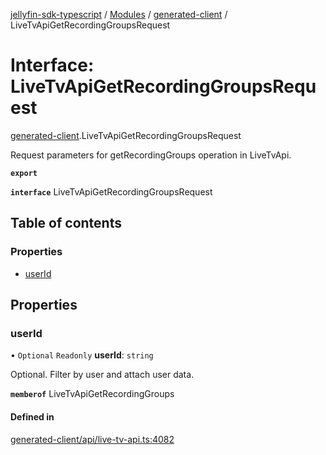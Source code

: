 [jellyfin-sdk-typescript](../README.md) / [Modules](../modules.md) / [generated-client](../modules/generated_client.md) / LiveTvApiGetRecordingGroupsRequest

# Interface: LiveTvApiGetRecordingGroupsRequest

[generated-client](../modules/generated_client.md).LiveTvApiGetRecordingGroupsRequest

Request parameters for getRecordingGroups operation in LiveTvApi.

**`export`**

**`interface`** LiveTvApiGetRecordingGroupsRequest

## Table of contents

### Properties

- [userId](generated_client.LiveTvApiGetRecordingGroupsRequest.md#userid)

## Properties

### userId

• `Optional` `Readonly` **userId**: `string`

Optional. Filter by user and attach user data.

**`memberof`** LiveTvApiGetRecordingGroups

#### Defined in

[generated-client/api/live-tv-api.ts:4082](https://github.com/thornbill/jellyfin-sdk-typescript/blob/7534c86/src/generated-client/api/live-tv-api.ts#L4082)
